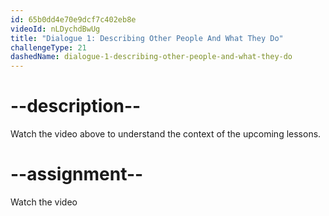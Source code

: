 ```yaml
---
id: 65b0dd4e70e9dcf7c402eb8e
videoId: nLDychdBwUg
title: "Dialogue 1: Describing Other People And What They Do"
challengeType: 21
dashedName: dialogue-1-describing-other-people-and-what-they-do
---
```


# --description--

Watch the video above to understand the context of the upcoming lessons.

# --assignment--

Watch the video
